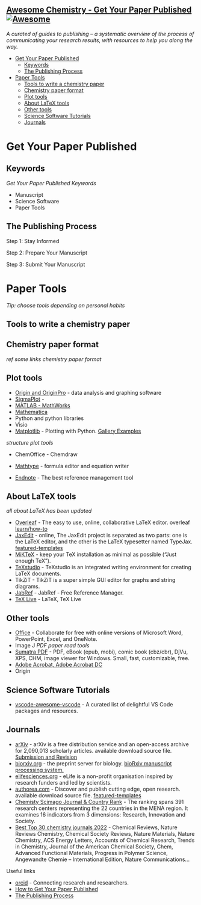## [Awesome Chemistry - Get Your Paper Published](https://github.com/zhutaosheng/awesome-chemistry/blob/main/awesome-chemistry/awesome-chemistry-get-your-paper-published.md)  [![Awesome](https://cdn.rawgit.com/sindresorhus/awesome/d7305f38d29fed78fa85652e3a63e154dd8e8829/media/badge.svg)](https://github.com/sindresorhus/awesome)


*A curated of guides to publishing – a systematic overview of the process of communicating your research results, with resources to help you along the way.*


- [Get Your Paper Published](#get-your-paper-published)
  - [Keywords](#keywords)
  - [The Publishing Process](#the-publishing-process)
- [Paper Tools](#paper-tools)
  - [Tools to write a chemistry paper](#tools-to-write-a-chemistry-paper)
  - [Chemistry paper format](#chemistry-paper-format)
  - [Plot tools](#plot-tools)
  - [About LaTeX tools](#about-latex-tools)
  - [Other tools](#other-tools)
  - [Science Software Tutorials](#science-software-tutorials)
  - [Journals](#journals)

#  Get Your Paper Published

## Keywords
*Get Your Paper Published Keywords*
* Manuscript
* Science Software
* Paper Tools

## The Publishing Process

Step 1: Stay Informed

Step 2: Prepare Your Manuscript

Step 3: Submit Your Manuscript



# Paper Tools
*Tip: choose tools depending on personal habits*

## Tools to write a chemistry paper

## Chemistry paper format
*ref some links chemistry paper format*

## Plot tools
* [Origin and OriginPro](https://www.originlab.com/Origin) - data analysis and graphing software
* [SigmaPlot](https://systatsoftware.com/sigmaplot/) -  
* [MATLAB - MathWorks](https://www.mathworks.com/products/matlab.html)
* [Mathematica](https://www.wolfram.com/mathematica/)
* Python and python libraries
* Visio
* [Matplotlib](https://matplotlib.org/stable/tutorials/index.html) - Plotting with Python. [Gallery Examples](https://matplotlib.org/stable/gallery/index)


*structure plot tools*
* ChemOffice - Chemdraw

* [Mathtype](https://www.wiris.com/en/mathtype/) - formula editor and equation writer
* [Endnote](https://endnote.com/downloads) - The best reference management tool

## About LaTeX tools
*all about LaTeX has been updated*
* [Overleaf](https://www.overleaf.com/) - The easy to use, online, collaborative LaTeX editor. overleaf [learn/how-to](https://www.overleaf.com/learn/how-to/Creating_a_document_in_Overleaf)
* [JaxEdit](https://zohooo.github.io/jaxedit/) - online, The JaxEdit project is separated as two parts: one is the LaTeX editor, and the other is the LaTeX typesetter named TypeJax. [featured-templates](https://www.authorea.com/featured-templates)
* [MiKTeX](https://miktex.org/download) - keep your TeX installation as minimal as possible (“Just enough TeX”).
* [TeXstudio](https://www.texstudio.org/) - TeXstudio is an integrated writing environment for creating LaTeX documents.
* TikZiT - TikZiT is a super simple GUI editor for graphs and string diagrams. 
* [JabRef](https://www.jabref.org/) - JabRef - Free Reference Manager.
* [TeX Live](https://tug.org/texlive/) - LaTeX, TeX Live

## Other tools
* [Office](https://www.office.com/) - Collaborate for free with online versions of Microsoft Word, PowerPoint, Excel, and OneNote.
* Image J
*PDF paper read tools*
* [Sumatra PDF](https://www.sumatrapdfreader.org/free-pdf-reader) - PDF, eBook (epub, mobi), comic book (cbz/cbr), DjVu, XPS, CHM, image viewer for Windows. Small, fast, customizable, free.
* [Adobe Acrobat, Adobe Acrobat DC](https://www.adobe.com/products/catalog.html)
* Origin


## Science Software Tutorials
* [vscode-awesome-vscode](https://github.com/viatsko/awesome-vscode#readme) - A curated list of delightful VS Code packages and resources.



## Journals
* [arXiv](https://arxiv.org/) - arXiv is a free distribution service and an open-access archive for 2,090,013 scholarly articles. available download source file. [Submission and Revision](https://arxiv.org/help/submit)
* [biorxiv.org](https://www.biorxiv.org/) - the preprint server for biology. [bioRxiv manuscript processing system.](https://submit.biorxiv.org/)
* [elifesciences.org](https://elifesciences.org/) - eLife is a non-profit organisation inspired by research funders and led by scientists.
* [authorea.com](https://www.authorea.com/preprints)  - Discover and publish cutting edge, open research. available download source file. [featured-templates](https://www.authorea.com/featured-templates)
* [Chemisty Scimago Journal & Country Rank](https://www.scimagojr.com/journalrank.php?area=1600) - The ranking spans 391 research centers representing the 22 countries in the MENA region. It examines 16 indicators from 3 dimensions: Research, Innovation and Society.
* [Best Top 30 chemistry journals 2022](https://journalrw.org/best-top-chemistry-journals/) - Chemical Reviews, Nature Reviews Chemistry, Chemical Society Reviews, Nature Materials, Nature Chemistry, ACS Energy Letters, Accounts of Chemical Research, Trends in Chemistry, Journal of the American Chemical Society, Chem, Advanced Functional Materials, Progress in Polymer Science, Angewandte Chemie – International Edition, Nature Communications...


Useful links
* [orcid](https://orcid.org/) - Connecting research and researchers.
* [How to Get Your Paper Published](https://chemistry-europe.onlinelibrary.wiley.com/hub/writing-tips-how-to-get-published)
* [The Publishing Process](https://publish.acs.org/publish/pub_process)


